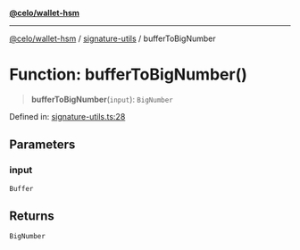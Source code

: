 [**@celo/wallet-hsm**](../../README.md)

***

[@celo/wallet-hsm](../../README.md) / [signature-utils](../README.md) / bufferToBigNumber

# Function: bufferToBigNumber()

> **bufferToBigNumber**(`input`): `BigNumber`

Defined in: [signature-utils.ts:28](https://github.com/celo-org/developer-tooling/blob/master/packages/sdk/wallets/wallet-hsm/src/signature-utils.ts#L28)

## Parameters

### input

`Buffer`

## Returns

`BigNumber`
